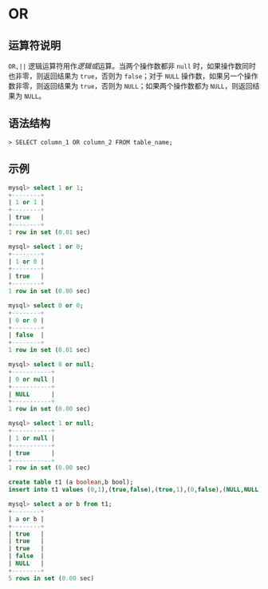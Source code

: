 # **OR**

## **运算符说明**

`OR,||` 逻辑运算符用作*逻辑或*运算。当两个操作数都非 `null` 时，如果操作数同时也非零，则返回结果为 `true`，否则为 `false`；对于 `NULL` 操作数，如果另一个操作数非零，则返回结果为 `true`，否则为 `NULL`；如果两个操作数都为 `NULL`，则返回结果为 `NULL`。

## **语法结构**

```
> SELECT column_1 OR column_2 FROM table_name;
```

## **示例**

```sql
mysql> select 1 or 1;
+--------+
| 1 or 1 |
+--------+
| true   |
+--------+
1 row in set (0.01 sec)

mysql> select 1 or 0;
+--------+
| 1 or 0 |
+--------+
| true   |
+--------+
1 row in set (0.00 sec)

mysql> select 0 or 0;
+--------+
| 0 or 0 |
+--------+
| false  |
+--------+
1 row in set (0.01 sec)

mysql> select 0 or null;
+-----------+
| 0 or null |
+-----------+
| NULL      |
+-----------+
1 row in set (0.00 sec)

mysql> select 1 or null;
+-----------+
| 1 or null |
+-----------+
| true      |
+-----------+
1 row in set (0.00 sec)
```

```sql
create table t1 (a boolean,b bool);
insert into t1 values (0,1),(true,false),(true,1),(0,false),(NULL,NULL);

mysql> select a or b from t1;
+--------+
| a or b |
+--------+
| true   |
| true   |
| true   |
| false  |
| NULL   |
+--------+
5 rows in set (0.00 sec)
```
